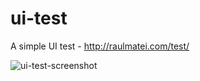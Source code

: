 # ui-test
A simple UI test - http://raulmatei.com/test/

![ui-test-screenshot](https://raw.githubusercontent.com/Evo-Forge/ui-test/master/ui-test.png)

